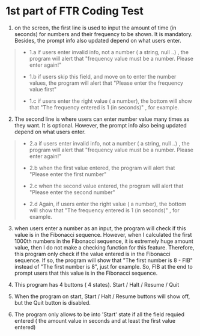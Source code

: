 # 1st part of FTR Coding Test

1. on the screen, the first line is used to input the amount of time (in seconds) for numbers and their frequency to be shown. It is mandatory. Besides, the prompt info also updated depend on what users enter. 
 > - <p>1.a if users enter invalid info, not a number ( a string, null ..) , the program will alert that "frequency value must be a number. Please enter again!" </p>
 > 
 > - <p>1.b if users skip this field, and move on to enter the number values, the program will alert that "Please enter the frequency value first" </p>
 > 
 > - <p>1.c if users enter the right value ( a number), the bottom will show that "The frequency entered is 1 (in seconds)" , for example. </p>

2. The second line is where users can enter number value many times as they want. It is optional. However, the prompt info also being updated depend on what users enter.
 > - <p>2.a if users enter invalid info, not a number ( a string, null ..) , the program will alert that "frequency value must be a number. Please enter again!" </p>
 > 
 > - <p>2.b when the first value entered, the program will alert that "Please enter the first number" </p>
 > 
 > - <p>2.c when the second value entered, the program will alert that "Please enter the second number" </p>
 > 
 > - <p>2.d Again, if users enter the right value ( a number), the bottom will show that "The frequency entered is 1 (in seconds)" , for example.</p>

3. when users enter a number as an input, the program will check if this value is in the Fibonacci sequence. However, when I calculated the first 1000th numbers in the Fibonacci sequence, it is extremely huge amount value, then I do not make a checking function for this feature. Therefore, this program only check if the value entered is in the Fibonacci sequence. If so, the program will show that "The first number is 8 - FIB" instead of "The first number is 8", just for example. So, FIB at the end to prompt users that this value is in the Fibonacci sequence.

4. This program has 4 buttons ( 4 states). Start / Halt / Resume / Quit

5. When the program on start, Start / Halt / Resume buttons will show off, but the Quit button is disabled.

6. The program only allows to be into 'Start' state if all the field requied entered ( the amount value in seconds and at least the first value entered)





  
  
